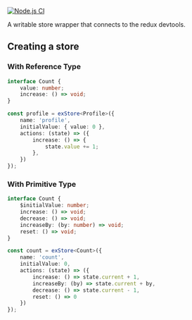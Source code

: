 [![Node.js CI](https://github.com/noney1412/svelte-exstore/actions/workflows/node.js.yml/badge.svg)](https://github.com/noney1412/svelte-exstore/actions/workflows/node.js.yml)

A writable store wrapper that connects to the redux devtools.

## Creating a store

### With Reference Type
```typescript
interface Count {
	value: number;
	increase: () => void;
}

const profile = exStore<Profile>({
	name: 'profile',
	initialValue: { value: 0 },
	actions: (state) => ({
		increase: () => {
			state.value += 1;
		},
	})
});

```

### With Primitive Type
```typescript
interface Count {
	$initialValue: number;
	increase: () => void;
	decrease: () => void;
	increaseBy: (by: number) => void;
	reset: () => void;
}

const count = exStore<Count>({
	name: 'count',
	initialValue: 0,
	actions: (state) => ({
		increase: () => state.current + 1,
		increaseBy: (by) => state.current + by,
		decrease: () => state.current - 1,
		reset: () => 0
	})
});

```